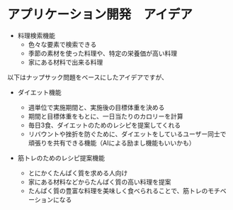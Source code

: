 # アプリケーション開発　アイデア

- 料理検索機能
  - 色々な要素で検索できる
  - 季節の素材を使った料理や、特定の栄養価が高い料理
  - 家にある材料で出来る料理

以下はナップサック問題をベースにしたアイデアですが、
- ダイエット機能
  - 週単位で実施期間と、実施後の目標体重を決める
  - 期間と目標体重をもとに、一日当たりのカロリーを計算
  - 毎日3食、ダイエットのためのレシピを提案してくれる
  - リバウントや挫折を防ぐために、ダイエットをしているユーザー同士で頑張りを共有できる機能（AIによる励まし機能もいいかも）

- 筋トレのためのレシピ提案機能
  - とにかくたんぱく質を求める人向け
  - 家にある材料などからたんぱく質の高い料理を提案
  - たんぱく質の豊富な料理を美味しく食べられることで、筋トレのモチベーションになる